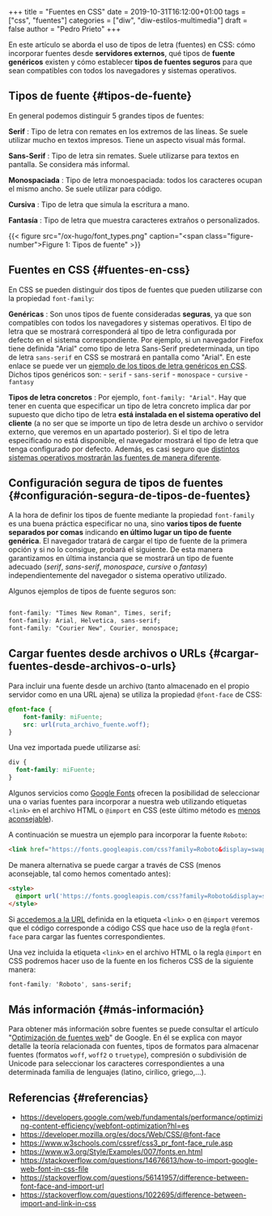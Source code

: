 +++
title = "Fuentes en CSS"
date = 2019-10-31T16:12:00+01:00
tags = ["css", "fuentes"]
categories = ["diw", "diw-estilos-multimedia"]
draft = false
author = "Pedro Prieto"
+++

En este artículo se aborda el uso de tipos de letra (fuentes) en CSS: cómo incorporar fuentes desde **servidores externos**, qué tipos de **fuente genéricos** existen y cómo establecer **tipos de fuentes seguros** para que sean compatibles con todos los navegadores y sistemas operativos.

<!--more-->


## Tipos de fuente {#tipos-de-fuente}

En general podemos distinguir 5 grandes tipos de fuentes:

**Serif**
: Tipo de letra con remates en los extremos de las líneas. Se suele utilizar mucho en textos impresos. Tiene un aspecto visual más formal.

**Sans-Serif**
: Tipo de letra sin remates. Suele utilizarse para textos en pantalla. Se considera más informal.

**Monospaciada**
: Tipo de letra monoespaciada: todos los caracteres ocupan el mismo ancho. Se suele utilizar para código.

**Cursiva**
: Tipo de letra que simula la escritura a mano.

**Fantasía**
: Tipo de letra que muestra caracteres extraños o personalizados.

{{< figure src="/ox-hugo/font_types.png" caption="<span class=\"figure-number\">Figure 1: </span>Tipos de fuente" >}}


## Fuentes en CSS {#fuentes-en-css}

En CSS se pueden distinguir dos tipos de fuentes que pueden utilizarse con la propiedad `font-family`:

**Genéricas**
: Son unos tipos de fuente consideradas **seguras**, ya que son compatibles con todos los navegadores y sistemas operativos. El tipo de letra que se mostrará corresponderá al tipo de letra configurada por defecto en el sistema correspondiente. Por ejemplo, si un navegador Firefox tiene definida "Arial" como tipo de letra Sans-Serif predeterminada, un tipo de letra `sans-serif` en CSS se mostrará en pantalla como "Arial". En este enlace se puede ver un [ejemplo de los tipos de letra genéricos en CSS](https://jsbin.com/nuhuzux/edit?html,css,output). Dichos tipos genéricos son:
    -   `serif`
    -   `sans-serif`
    -   `monospace`
    -   `cursive`
    -   `fantasy`

**Tipos de letra concretos**
: Por ejemplo, `font-family: "Arial"`. Hay que tener en cuenta que especificar un tipo de letra concreto implica dar por supuesto que dicho tipo de letra **está instalada en el sistema operativo del cliente** (a no ser que se importe un tipo de letra desde un archivo o servidor externo, que veremos en un apartado posterior). Si el tipo de letra especificado no está disponible, el navegador mostrará el tipo de letra que tenga configurado por defecto. Además, es casi seguro que [distintos sistemas operativos mostrarán las fuentes de manera diferente](https://www.w3.org/Style/Examples/007/fonts.en.html).


## Configuración segura de tipos de fuentes {#configuración-segura-de-tipos-de-fuentes}

A la hora de definir los tipos de fuente mediante la propiedad `font-family` es una buena práctica especificar no una, sino **varios tipos de fuente separados por comas** indicando **en último lugar un tipo de fuente genérica**. El navegador tratará de cargar el tipo de fuente de la primera opción y si no lo consigue, probará el siguiente. De esta manera garantizamos en última instancia que se mostrará un tipo de fuente adecuado (_serif_, _sans-serif_, _monospace_, _cursive_ o _fantasy_) independientemente del navegador o sistema operativo utilizado.

Algunos ejemplos de tipos de fuente seguros son:

```css

font-family: "Times New Roman", Times, serif;
font-family: Arial, Helvetica, sans-serif;
font-family: "Courier New", Courier, monospace;
```


## Cargar fuentes desde archivos o URLs {#cargar-fuentes-desde-archivos-o-urls}

Para incluir una fuente desde un archivo (tanto almacenado en el propio servidor como en una URL ajena) se utiliza la propiedad `@font-face` de CSS:

```css
@font-face {
    font-family: miFuente;
    src: url(ruta_archivo_fuente.woff);
}
```

Una vez importada puede utilizarse así:

```css
div {
  font-family: miFuente;
}
```

Algunos servicios como [Google Fonts](https://fonts.google.com/) ofrecen la posibilidad de seleccionar una o varias fuentes para incorporar a nuestra web utilizando etiquetas `<link>` en el archivo HTML o `@import` en CSS (este último método es [menos aconsejable](https://stackoverflow.com/questions/1022695/difference-between-import-and-link-in-css)).

A continuación se muestra un ejemplo para incorporar la fuente `Roboto`:

```html
<link href="https://fonts.googleapis.com/css?family=Roboto&display=swap" rel="stylesheet">
```

De manera alternativa se puede cargar a través de CSS (menos aconsejable, tal como hemos comentado antes):

```html
<style>
  @import url('https://fonts.googleapis.com/css?family=Roboto&display=swap');
</style>
```

Si [accedemos a la URL](https://fonts.googleapis.com/css?family=Roboto&display=swap) definida en la etiqueta `<link>` o en `@import` veremos que el código corresponde a código CSS que hace uso de la regla `@font-face` para cargar las fuentes correspondientes.

Una vez incluida la etiqueta `<link>` en el archivo HTML o la regla `@import` en CSS podremos hacer uso de la fuente en los ficheros CSS de la siguiente manera:

```css
font-family: 'Roboto', sans-serif;
```


## Más información {#más-información}

Para obtener más información sobre fuentes se puede consultar el artículo "[Optimización de fuentes web](https://developers.google.com/web/fundamentals/performance/optimizing-content-efficiency/webfont-optimization?hl=es)" de Google. En él se explica con mayor detalle la teoría relacionada con fuentes, tipos de formatos para almacenar fuentes (formatos `woff`, `woff2` o `truetype`), compresión o subdivisión de Unicode para seleccionar los caracteres correspondientes a una determinada familia de lenguajes (latino, cirílico, griego,...).


## Referencias {#referencias}

-   <https://developers.google.com/web/fundamentals/performance/optimizing-content-efficiency/webfont-optimization?hl=es>
-   <https://developer.mozilla.org/es/docs/Web/CSS/@font-face>
-   <https://www.w3schools.com/cssref/css3_pr_font-face_rule.asp>
-   <https://www.w3.org/Style/Examples/007/fonts.en.html>
-   <https://stackoverflow.com/questions/14676613/how-to-import-google-web-font-in-css-file>
-   <https://stackoverflow.com/questions/56141957/difference-between-font-face-and-import-url>
-   <https://stackoverflow.com/questions/1022695/difference-between-import-and-link-in-css>

